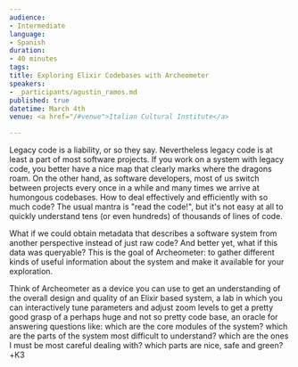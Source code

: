 ```yaml
---
audience:
- Intermediate
language:
- Spanish
duration:
- 40 minutes
tags:
title: Exploring Elixir Codebases with Archeometer
speakers:
- _participants/agustin_ramos.md
published: true
datetime: March 4th
venue: <a href="/#venue">Italian Cultural Institute</a>

---
```


Legacy code is a liability, or so they say. Nevertheless legacy code is at least a part of most software projects. If you work on a system with legacy code, you better have a nice map that clearly marks where the dragons roam. On the other hand, as software developers, most of us switch between projects every once in a while and many times we arrive at humongous codebases. How to deal effectively and efficiently with so much code? The usual mantra is "read the code!", but it's not easy at all to quickly understand tens (or even hundreds) of thousands of lines of code.
 
What if we could obtain metadata that describes a software system from another perspective instead of just raw code? And better yet, what if this data was queryable? This is the goal of Archeometer: to gather different kinds of useful information about the system and make it available for your exploration.
 
Think of Archeometer as a device you can use to get an understanding of the overall design and quality of an Elixir based system, a lab in which you can interactively tune parameters and adjust zoom levels to get a pretty good grasp of a perhaps huge and not so pretty code base, an oracle for answering questions like: which are the core modules of the system? which are the parts of the system most difficult to understand? which are the ones I must be most careful dealing with? which parts are nice, safe and green?+K3

